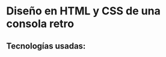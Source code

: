 # Diseño en HTML y CSS de una consola retro
## Tecnologías usadas: 
<p align="center">
  <img width="auto" height="15em" src="https://upload.wikimedia.org/wikipedia/commons/thumb/2/2d/Visual_Studio_Code_1.18_icon.svg/512px-Visual_Studio_Code_1.18_icon.svg.png">
</p>



